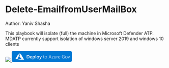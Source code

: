# Delete-EmailfromUserMailBox
Author: Yaniv Shasha

This playbook will isolate (full) the machine in Microsoft Defender ATP.
MDATP currently support isolation of windows server 2019 and windows 10 clients

<a href="https://azuredeploy.net/?repository=https://github.com/Yaniv-Shasha/Sentinel/tree/master/Playbooks/Isolate-MDATPMachine" target="_blank">
    <img src="http://azuredeploy.net/deploybutton.png"/>
</a>
<a href="https://portal.azure.us/#create/Microsoft.Template/uri/https%3A%2F%2Fraw.githubusercontent.com%2FYaniv-Shasha%2FSentinel%2Fmaster%2FPlaybooks%2FIsolate-MDATPMachine%2Fazuredeploy.json" target="_blank">
<img src="https://raw.githubusercontent.com/Azure/azure-quickstart-templates/master/1-CONTRIBUTION-GUIDE/images/deploytoazuregov.png"/>
</a>